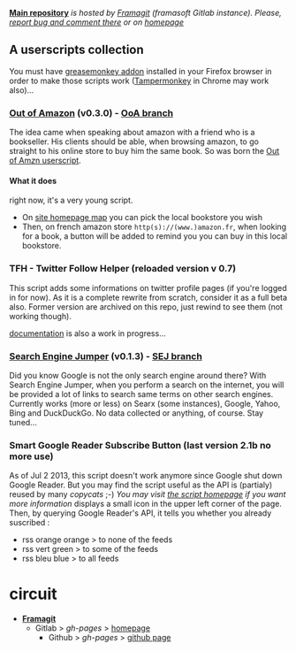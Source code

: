 **[Main repository][origin]** *is hosted by [Framagit][Framagit] (framasoft Gitlab instance). Please, [report bug and comment there][issues] or on [homepage][homepage]*
## A userscripts collection
You must have [greasemonkey addon][greasemonkey] installed in your Firefox browser in order to make those scripts work ([Tampermonkey][tampermonkey] in Chrome may work also)...

### [Out of Amazon](https://git.framasoft.org/sycom/userScripts/raw/master/OutOfAmazon.user.js) (v0.3.0) - [OoA branch](https://git.framasoft.org/sycom/userScripts/tree/OoA)
The idea came when speaking about amazon with a friend who is a bookseller. His clients should be able, when browsing amazon, to go straight to his online store to buy him the same book. So was born the [Out of Am*z*n userscript][OoA-home].
#### What it does
right now, it's a very young script.
* On [site homepage map][OoA-home-map] you can pick the local bookstore you wish
* Then, on french amazon store `http(s)://(www.)amazon.fr`, when looking for a book, a button will be added to remind you you can buy in this local bookstore.

### TFH - Twitter Follow Helper (reloaded version v 0.7)
This script adds some informations on twitter profile pages (if you're logged in for now). As it is a complete rewrite from scratch, consider it as a full beta also. Former version are archived on this repo, just rewind to see them (not working though).

[documentation](./TwitterFollowHelper/documentation.md) is also a work in progress...

### [Search Engine Jumper](https://git.framasoft.org/sycom/userScripts/raw/master/SearchEngineJumper.user.js) (v0.1.3) - [SEJ branch](https://git.framasoft.org/sycom/userScripts/tree/SEJ)
Did you know Google is not the only search engine around there? With Search Engine Jumper, when you perform a search on the internet, you will be provided a lot of links to search same terms on other search engines. Currently works (more or less) on Searx (some instances), Google, Yahoo, Bing and DuckDuckGo. No data collected or anything, of course. Stay tuned...

### Smart Google Reader Subscribe Button (last version 2.1b no more use)
As of Jul 2 2013, this script doesn't work anymore since Google shut down Google Reader. But you may find the script useful as the API is (partialy) reused by many *copycats* ;-)
*You may visit [the script homepage](http://sylvain.comte.online.fr/AirCarnet/?post/Smart-Google-Subscriber) if you want more information*
displays a small icon in the upper left corner of the page. Then, by querying Google Reader's API, it tells you whether you already suscribed :
* rss orange orange > to none of the feeds
* rss vert green > to some of the feeds
* rss bleu blue > to all feeds

# circuit
* **[Framagit][origin]**
   * Gitlab > *gh-pages* > [homepage][homepage]
      * Github > *gh-pages* > [github page][github-page]

[origin]:https://framagit.org/sycom/userScripts
[issues]:https://git.framasoft.org/sycom/userScripts/issues
[homepage]:https://sycom.gitlab.io/userScripts
[github-page]:https://sycom.github.io/userScripts

[greasemonkey]:https://addons.mozilla.org/en/firefox/addon/greasemonkey/
[tampermonkey]:https://chrome.google.com/webstore/detail/tampermonkey/dhdgffkkebhmkfjojejmpbldmpobfkfo
[Framagit]:https://git.framasoft.org/sycom/userScripts

[OoA-home]:http://sycom.github.io/outOfAm-z-n
[OoA-home-map]:http://sycom.github.io/outOfAm-z-n/map.html
